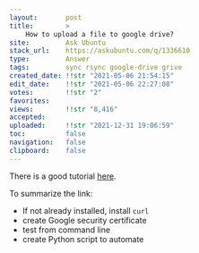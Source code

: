```yaml
---
layout:       post
title:        >
    How to upload a file to google drive?
site:         Ask Ubuntu
stack_url:    https://askubuntu.com/q/1336610
type:         Answer
tags:         sync rsync google-drive grive
created_date: !!str "2021-05-06 21:54:15"
edit_date:    !!str "2021-05-06 22:27:08"
votes:        !!str "2"
favorites:    
views:        !!str "8,416"
accepted:     
uploaded:     !!str "2021-12-31 19:06:59"
toc:          false
navigation:   false
clipboard:    false
---
```


There is a good tutorial [here](https://towardsdatascience.com/uploading-files-to-google-drive-directly-from-the-terminal-using-curl-2b89db28bb06).

To summarize the link:

- If not already installed, install `curl`
- create Google security certificate
- test from command line
- create Python script to automate



